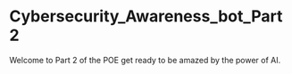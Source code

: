 # Cybersecurity_Awareness_bot_Part2
Welcome to Part 2 of the POE get ready to be amazed by the power of AI.
